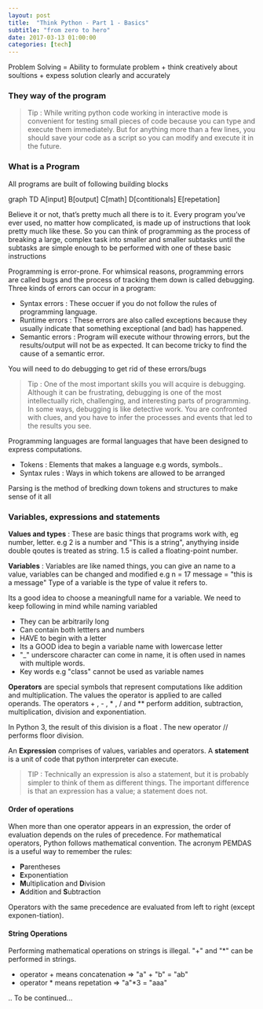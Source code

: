 ```yaml
---
layout: post
title:  "Think Python - Part 1 - Basics"
subtitle: "from zero to hero"
date: 2017-03-13 01:00:00
categories: [tech]
---
```


Problem Solving = Ability  to formulate problem + think creatively about soultions + expess solution clearly and accurately

### They way of the program


> Tip : While writing python code working in interactive mode is convenient for 
> testing small pieces of code because you can type and execute them immediately.
>  But for anything more than a few lines, you should save your code as a script so 
> you can modify and execute it in the future.


### What is a Program 

All programs are built of following building blocks

<div class="mermaid">
  graph TD
    A[input]
    B[output]
    C[math]
    D[contitionals]
    E[repetation]
</div>

Believe it or not, that’s pretty much all there is to it. Every program you’ve ever used, no matter how complicated, is made up of instructions that look pretty much like these. So you can think of programming as the process of breaking a large, complex task into smaller and smaller subtasks until the subtasks are simple enough to be performed with one of these basic instructions

Programming is error-prone. For whimsical reasons, programming errors are called bugs and the process of tracking them down is called debugging.
Three kinds of errors can occur in a program:
  - Syntax errors : These occuer if you do not follow the rules of programming language.
  - Runtime errors : These errors are also called exceptions because they usually indicate that something exceptional (and bad) has happened.
  - Semantic errors : Program will execute withour throwing errors, but the results/output will not be as expected. It can become tricky to find the cause of a semantic error.

You will need to do debugging to get rid of these errors/bugs
> Tip : One of the most important skills you will acquire is 
> debugging. Although it can be frustrating, debugging is one of 
> the most intellectually rich, challenging, and interesting parts of 
> programming. In some ways, debugging is like detective work. 
> You are confronted with clues, and you have to infer the 
> processes and events that led to the results you see.


Programming languages are formal languages that have been designed to express computations.

 - Tokens : Elements that makes a  language e.g words, symbols..
 - Syntax rules : Ways in which tokens are allowed to be arranged

Parsing is the method of bredking down tokens and structures to make sense of it all

### Variables, expressions and statements

**Values and types** : These are basic things that programs work with, eg number, letter. e.g 2 is a number and  "This is a string", anythying inside double qoutes is  treated as string. 1.5 is called a floating-point number.

**Variables** : Variables are like named things, you can give an name to a value, variables can be changed and modified e.g
n = 17
message = "this is a message"
Type of a variable is the type of value it refers to.

Its a good idea to choose a meaningfull name for a variable. We need to keep following in mind while naming variabled
 - They can be arbitrarily long
 - Can contain both lettters and numbers
 - HAVE to begin with a letter
 - Its a GOOD idea to begin a variable name with lowercase letter
 - "_" underscore character can come in name, it is often used in names with multiple words.
 - Key words e.g "class" cannot be used as variable names

**Operators** are special symbols that represent computations like addition and multiplication. The values the operator is applied to are called operands. The operators + , - , * , / and ** perform addition, subtraction, multiplication, division and exponentiation.

 In Python 3, the result of this division is a float . The new operator // performs floor division.

 An **Expression** comprises of values, variables and operators.
 A **statement** is a unit of code that python interpreter can execute. 

 > TIP : Technically an expression is also a statement, but it is probably simpler to 
 > think of them as different things. The important difference is that an 
 > expression has a value; a statement does not.


#### Order of operations

 When more than one operator appears in an expression, the order of evaluation depends on the rules of precedence. For mathematical operators, Python follows mathematical convention. The acronym PEMDAS is a useful way to remember the rules:

  - **P**arentheses
  - **E**xponentiation
  - **M**ultiplication and **D**ivision
  - **A**ddition and **S**ubtraction


Operators with the same precedence are evaluated from left to right (except exponen-tiation).

#### String Operations

Performing mathematical operations on strings is illegal. "+" and "*" can be performed in strings.
 - operator + means concatenation =>  "a" + "b" = "ab"
 - operator * means repetation =>  "a"*3 = "aaa"

.. To be continued...
